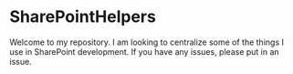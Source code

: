 # SharePointHelpers

Welcome to my repository.  I am looking to centralize some of the things I use in SharePoint development.  If you have any issues, please put in an issue.


